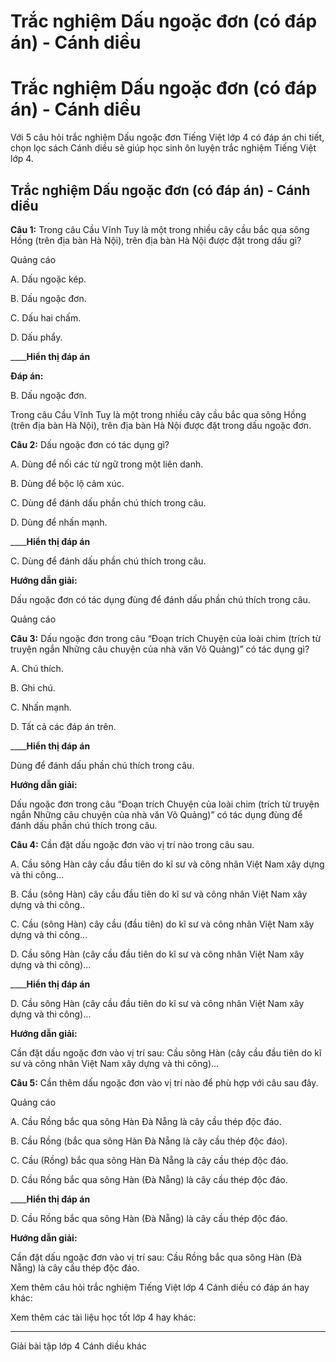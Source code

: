 # Trắc nghiệm Dấu ngoặc đơn (có đáp án) - Cánh diều

# Trắc nghiệm Dấu ngoặc đơn (có đáp án) - Cánh diều

Với 5 câu hỏi trắc nghiệm Dấu ngoặc đơn Tiếng Việt lớp 4 có đáp án chi tiết, chọn lọc sách Cánh diều sẽ giúp học sinh ôn luyện trắc nghiệm Tiếng Việt lớp 4.

## Trắc nghiệm Dấu ngoặc đơn (có đáp án) - Cánh diều

**Câu 1:** Trong câu Cầu Vĩnh Tuy là một trong nhiều cây cầu bắc qua sông Hồng (trên địa bàn Hà Nội), trên địa bàn Hà Nội được đặt trong dấu gì?

Quảng cáo

A. Dấu ngoặc kép.

B. Dấu ngoặc đơn.

C. Dấu hai chấm.

D. Dấu phẩy.

____**Hiển thị đáp án**

**Đáp án:**

B. Dấu ngoặc đơn.

Trong câu Cầu Vĩnh Tuy là một trong nhiều cây cầu bắc qua sông Hồng (trên địa bàn Hà Nội), trên địa bàn Hà Nội được đặt trong dấu ngoặc đơn.

**Câu 2:** Dấu ngoặc đơn có tác dụng gì?

A. Dùng để nối các từ ngữ trong một liên danh.

B. Dùng để bộc lộ cảm xúc.

C. Dùng để đánh dấu phần chú thích trong câu.

D. Dùng để nhấn mạnh.

____**Hiển thị đáp án**

C. Dùng để đánh dấu phần chú thích trong câu.

**Hướng dẫn giải:**

Dấu ngoặc đơn có tác dụng đùng để đánh dấu phần chú thích trong câu. 

Quảng cáo

**Câu 3:** Dấu ngoặc đơn trong câu “Đoạn trích Chuyện của loài chim (trích từ truyện ngắn Những câu chuyện của nhà văn Võ Quảng)” có tác dụng gì?

A. Chú thích.

B. Ghi chú.

C. Nhấn mạnh.

D. Tất cả các đáp án trên.

____**Hiển thị đáp án**

Dùng để đánh dấu phần chú thích trong câu.

**Hướng dẫn giải:**

Dấu ngoặc đơn trong câu “Đoạn trích Chuyện của loài chim (trích từ truyện ngắn Những câu chuyện của nhà văn Võ Quảng)” có tác dụng đùng để đánh dấu phần chú thích trong câu.

**Câu 4:** Cần đặt dấu ngoặc đơn vào vị trí nào trong câu sau.

A. Cầu sông Hàn cây cầu đầu tiên do kĩ sư và công nhân Việt Nam xây dựng và thi công…

B. Cầu (sông Hàn) cây cầu đầu tiên do kĩ sư và công nhân Việt Nam xây dựng và thi công..

C. Cầu (sông Hàn) cây cầu (đầu tiên) do kĩ sư và công nhân Việt Nam xây dựng và thi công…

D. Cầu sông Hàn (cây cầu đầu tiên do kĩ sư và công nhân Việt Nam xây dựng và thi công)…

____**Hiển thị đáp án**

D. Cầu sông Hàn (cây cầu đầu tiên do kĩ sư và công nhân Việt Nam xây dựng và thi công)…

**Hướng dẫn giải:**

Cần đặt dấu ngoặc đơn vào vị trí sau: Cầu sông Hàn (cây cầu đầu tiên do kĩ sư và công nhân Việt Nam xây dựng và thi công)…

**Câu 5:** Cần thêm dấu ngoặc đơn vào vị trí nào để phù hợp với câu sau đây.

Quảng cáo

A. Cầu Rồng bắc qua sông Hàn Đà Nẵng là cây cầu thép độc đáo.

B. Cầu Rồng (bắc qua sông Hàn Đà Nẵng là cây cầu thép độc đáo).

C. Cầu (Rồng) bắc qua sông Hàn Đà Nẵng là cây cầu thép độc đáo.

D. Cầu Rồng bắc qua sông Hàn (Đà Nẵng) là cây cầu thép độc đáo.

____**Hiển thị đáp án**

D. Cầu Rồng bắc qua sông Hàn (Đà Nẵng) là cây cầu thép độc đáo.

**Hướng dẫn giải:**

Cần đặt dấu ngoặc đơn vào vị trí sau: Cầu Rồng bắc qua sông Hàn (Đà Nẵng) là cây cầu thép độc đáo.

Xem thêm câu hỏi trắc nghiệm Tiếng Việt lớp 4 Cánh diều có đáp án hay khác:

Xem thêm các tài liệu học tốt lớp 4 hay khác:

* * *

Giải bài tập lớp 4 Cánh diều khác
